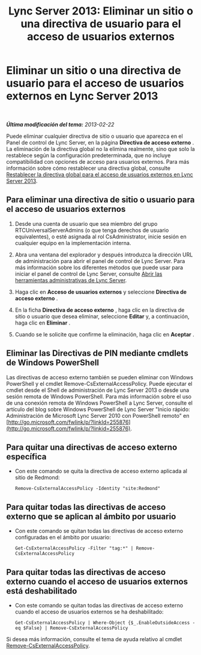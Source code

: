 ﻿---
title: 'Lync Server 2013: Eliminar un sitio o una directiva de usuario para el acceso de usuarios externos'
TOCTitle: Eliminar un sitio o una directiva de usuario para el acceso de usuarios externos
ms:assetid: 6d907507-825b-4354-9c03-337a459f72de
ms:mtpsurl: https://technet.microsoft.com/es-es/library/Gg521013(v=OCS.15)
ms:contentKeyID: 48275630
ms.date: 01/07/2017
mtps_version: v=OCS.15
ms.translationtype: HT
---

# Eliminar un sitio o una directiva de usuario para el acceso de usuarios externos en Lync Server 2013

 

_**Última modificación del tema:** 2013-02-22_

Puede eliminar cualquier directiva de sitio o usuario que aparezca en el Panel de control de Lync Server, en la página **Directiva de acceso externo** . La eliminación de la directiva global no la elimina realmente, sino que solo la restablece según la configuración predeterminada, que no incluye compatibilidad con opciones de acceso para usuarios externos. Para más información sobre cómo restablecer una directiva global, consulte [Restablecer la directiva global para el acceso de usuarios externos en Lync Server 2013](lync-server-2013-reset-the-global-policy-for-external-user-access.md).

## Para eliminar una directiva de sitio o usuario para el acceso de usuarios externos

1.  Desde una cuenta de usuario que sea miembro del grupo RTCUniversalServerAdmins (o que tenga derechos de usuario equivalentes), o esté asignada al rol CsAdministrator, inicie sesión en cualquier equipo en la implementación interna.

2.  Abra una ventana del explorador y después introduzca la dirección URL de administración para abrir el panel de control de Lync Server. Para más información sobre los diferentes métodos que puede usar para iniciar el panel de control de Lync Server, consulte [Abrir las herramientas administrativas de Lync Server](lync-server-2013-open-lync-server-administrative-tools.md).

3.  Haga clic en **Acceso de usuarios externos** y seleccione **Directiva de acceso externo** .

4.  En la ficha **Directiva de acceso externo** , haga clic en la directiva de sitio o usuario que desea eliminar, seleccione **Editar** y, a continuación, haga clic en **Eliminar** .

5.  Cuando se le solicite que confirme la eliminación, haga clic en **Aceptar** .

## Eliminar las Directivas de PIN mediante cmdlets de Windows PowerShell

Las directivas de acceso externo también se pueden eliminar con Windows PowerShell y el cmdlet Remove-CsExternalAccessPolicy. Puede ejecutar el cmdlet desde el Shell de administración de Lync Server 2013 o desde una sesión remota de Windows PowerShell. Para más información sobre el uso de una conexión remota de Windows PowerShell a Lync Server, consulte el artículo del blog sobre Windows PowerShell de Lync Server "Inicio rápido: Administración de Microsoft Lync Server 2010 con PowerShell remoto" en [http://go.microsoft.com/fwlink/p/?linkId=255876](http://go.microsoft.com/fwlink/p/?linkid=255876).

## Para quitar una directivas de acceso externo específica

  - Con este comando se quita la directiva de acceso externo aplicada al sitio de Redmond:
    
        Remove-CsExternalAccessPolicy -Identity "site:Redmond"

## Para quitar todas las directivas de acceso externo que se aplican al ámbito por usuario

  - Con este comando se quitan todas las directivas de acceso externo configuradas en el ámbito por usuario:
    
        Get-CsExternalAccessPolicy -Filter "tag:*" | Remove-CsExternalAccessPolicy

## Para quitar todas las directivas de acceso externo cuando el acceso de usuarios externos está deshabilitado

  - Con este comando se quitan todas las directivas de acceso externo cuando el acceso de usuarios externos se ha deshabilitado:
    
        Get-CsExternalAccessPolicy | Where-Object {$_.EnableOutsideAccess -eq $False} | Remove-CsExternalAccessPolicy

Si desea más información, consulte el tema de ayuda relativo al cmdlet [Remove-CsExternalAccessPolicy](remove-csexternalaccesspolicy.md).

